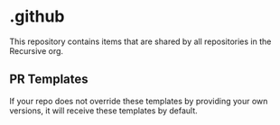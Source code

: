 # .github
This repository contains items that are shared by all repositories in the Recursive org.

## PR Templates

If your repo does not override these templates by providing your own versions, it will receive these templates by default.

